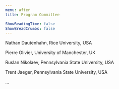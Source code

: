 ```yaml
---
menu: after
title: Program Committee

ShowReadingTime: false
ShowBreadCrumbs: false
---
```


Nathan Dautenhahn, Rice University, USA

Pierre Olivier, University of Manchester, UK

Ruslan Nikolaev, Pennsylvania State University, USA

Trent Jaeger, Pennsylvania State University, USA

...
